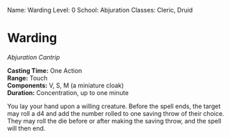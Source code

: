 Name: Warding
Level: 0
School: Abjuration
Classes: Cleric, Druid

# Warding
_Abjuration Cantrip_

**Casting Time:** One Action    
**Range:** Touch    
**Components:** V, S, M (a miniature cloak)    
**Duration:** Concentration, up to one minute 

You lay your hand upon a willing creature. Before the spell ends, the target may roll a d4 and add the number rolled to one saving throw of their choice. They may roll the die before or after making the saving throw, and the spell will then end.
